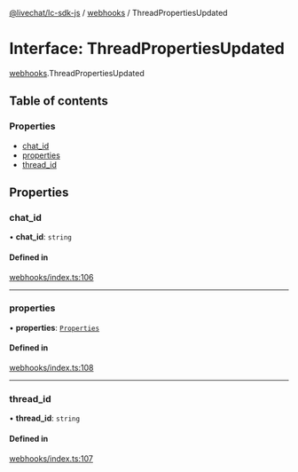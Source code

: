 [@livechat/lc-sdk-js](../README.md) / [webhooks](../modules/webhooks.md) / ThreadPropertiesUpdated

# Interface: ThreadPropertiesUpdated

[webhooks](../modules/webhooks.md).ThreadPropertiesUpdated

## Table of contents

### Properties

- [chat\_id](webhooks.ThreadPropertiesUpdated.md#chat_id)
- [properties](webhooks.ThreadPropertiesUpdated.md#properties)
- [thread\_id](webhooks.ThreadPropertiesUpdated.md#thread_id)

## Properties

### chat\_id

• **chat\_id**: `string`

#### Defined in

[webhooks/index.ts:106](https://github.com/livechat/lc-sdk-js/blob/7431f2f/src/webhooks/index.ts#L106)

___

### properties

• **properties**: [`Properties`](objects.Properties.md)

#### Defined in

[webhooks/index.ts:108](https://github.com/livechat/lc-sdk-js/blob/7431f2f/src/webhooks/index.ts#L108)

___

### thread\_id

• **thread\_id**: `string`

#### Defined in

[webhooks/index.ts:107](https://github.com/livechat/lc-sdk-js/blob/7431f2f/src/webhooks/index.ts#L107)
